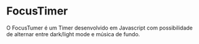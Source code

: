 # FocusTimer

O FocusTumer é um Timer desenvolvido em Javascript com possibilidade de alternar entre dark/light mode e música de fundo.
